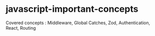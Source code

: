 # javascript-important-concepts
Covered concepts : Middleware, Global Catches, Zod, Authentication, React, Routing



